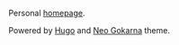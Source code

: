 Personal [homepage](https://elijahadanko.net).

Powered by [Hugo](https://github.com/gohugoio/hugo) and [Neo Gokarna](https://github.com/elijahdanko/neo-gokarna) theme.
